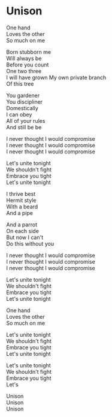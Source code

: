 # Unison  

One hand  
Loves the other  
So much on me  

Born stubborn me  
Will always be  
Before you count  
One two three  
I will have grown
My own private branch  
Of this tree  

You gardener  
You discipliner  
Domestically  
I can obey  
All of your rules  
And still be be  

I never thought I would compromise  
I never thought I would compromise  
I never thought I would compromise  

Let's unite tonight  
We shouldn't fight  
Embrace you tight  
Let's unite tonight  

I thrive best  
Hermit style  
With a beard  
And a pipe  

And a parrot  
On each side  
But now I can't  
Do this without you  

I never thought I would compromise  
I never thought I would compromise  
I never thought I would compromise  

Let's unite tonight  
We shouldn't fight  
Embrace you tight  
Let's unite tonight  

One hand  
Loves the other  
So much on me  

Let's unite tonight  
We shouldn't fight  
Embrace you tight  
Let's unite tonight  

Let's unite tonight  
We shouldn't fight  
Embrace you tight  
Let's  

Unison  
Unison  
Unison  
